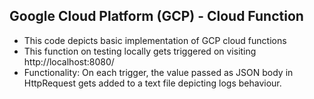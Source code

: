 ## Google Cloud Platform (GCP) - Cloud Function

* This code depicts basic implementation of GCP cloud functions
* This function on testing locally gets triggered on visiting http://localhost:8080/ 
* Functionality: On each trigger, the value passed as JSON body in HttpRequest gets added to a text file depicting logs behaviour.